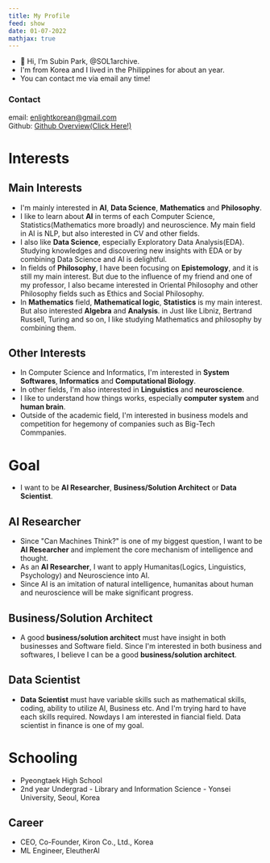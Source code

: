 ```yaml
---
title: My Profile
feed: show
date: 01-07-2022
mathjax: true
---
```


- 👋 Hi, I’m Subin Park, @SOL1archive.
- I'm from Korea and I lived in the Philippines for about an year.
- You can contact me via email any time!

### Contact
email: enlightkorean@gmail.com   
Github: [Github Overview(Click Here!)](https://github.com/SOL1archive)

# Interests
## Main Interests
- I'm mainly interested in **AI**, **Data Science**, **Mathematics** and **Philosophy**.
- I like to learn about **AI** in terms of each Computer Science, Statistics(Mathematics more broadly) and neuroscience. My main field in AI is NLP, but also interested in CV and other fields.
- I also like **Data Science**, especially Exploratory Data Analysis(EDA). Studying knowledges and discovering new insights with EDA or by combining Data Science and AI is delightful.
- In fields of **Philosophy**, I have been focusing on **Epistemology**, and it is still my main interest. But due to the influence of my friend and one of my professor, I also became interested in Oriental Philosophy and other Philosophy fields such as Ethics and Social Philosophy.
- In **Mathematics** field, **Mathematical logic**, **Statistics** is my main interest. But also interested **Algebra** and **Analysis**. in Just like Libniz, Bertrand Russell, Turing and so on, I like studying Mathematics and philosophy by combining them.

## Other Interests
- In Computer Science and Informatics, I'm interested in **System Softwares**, **Informatics** and **Computational Biology**.
- In other fields, I'm also interested in **Linguistics** and **neuroscience**.
- I like to understand how things works, especially **computer system** and **human brain**.
- Outside of the academic field, I'm interested in business models and competition for hegemony of companies such as Big-Tech Commpanies.

# Goal
- I want to be **AI Researcher**, **Business/Solution Architect** or **Data Scientist**. 
## AI Researcher
- Since "Can Machines Think?" is one of my biggest question, I want to be **AI Researcher** and implement the core mechanism of intelligence and thought.
- As an **AI Researcher**, I want to apply Humanitas(Logics, Linguistics, Psychology) and Neuroscience into AI.
- Since AI is an imitation of natural intelligence, humanitas about human and neuroscience will be make significant progress.
## Business/Solution Architect
- A good **business/solution architect** must have insight in both businesses and Software field. Since I'm interested in both business and softwares, I believe I can be a good **business/solution architect**.
## Data Scientist
- **Data Scientist** must have variable skills such as mathematical skills, coding, ability to utilize AI, Business etc. And I'm trying hard to have each skills required. Nowdays I am interested in fiancial field. Data scientist in finance is one of my goal.

# Schooling
- Pyeongtaek High School
- 2nd year Undergrad - Library and Information Science - Yonsei University, Seoul, Korea

## Career
- CEO, Co-Founder, Kiron Co., Ltd., Korea
- ML Engineer, EleutherAI
